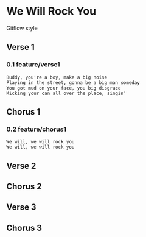 # We Will Rock You
Gitflow style

## Verse 1
### 0.1 feature/verse1
```text
Buddy, you're a boy, make a big noise
Playing in the street, gonna be a big man someday
You got mud on your face, you big disgrace
Kicking your can all over the place, singin'
```
## Chorus 1
### 0.2 feature/chorus1
```text
We will, we will rock you
We will, we will rock you
```
## Verse 2

## Chorus 2

## Verse 3

## Chorus 3
